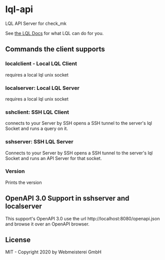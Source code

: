 # lql-api

LQL API Server for check_mk

See [the LQL Docs](https://checkmk.com/cms_livestatus.html) for what LQL can do for you.

## Commands the client supports

### localclient - Local LQL Client

requires a local lql unix socket

### localserver: Local LQL Server

requires a local lql unix socket

### sshclient: SSH LQL Client

connects to your Server by SSH opens a SSH tunnel to the server's lql Socket and runs a query on it.

### sshserver: SSH LQL Server

Connects to your Server by SSH opens a SSH tunnel to the server's lql Socket and runs an API Server for that socket.

### Version

Prints the version

## OpenAPI 3.0 Support in sshserver and localserver

This support's OpenAPI 3.0 use the url http://localhost:8080/openapi.json and browse it over an OpenAPI browser.

## License

MIT - Copyright 2020 by Webmeisterei GmbH
